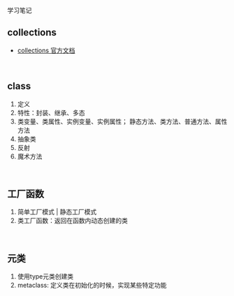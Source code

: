 学习笔记

## collections
- [collections 官方文档](https://docs.python.org/zh-cn/3.7/library/collections.html)

<br/>

## class
1. 定义
2. 特性：封装、继承、多态
3. 类变量、类属性、实例变量、实例属性； 静态方法、类方法、普通方法、属性方法
4. 抽象类
5. 反射
6. 魔术方法

<br/>

## 工厂函数 
1. 简单工厂模式 | 静态工厂模式
2. 类工厂函数：返回在函数内动态创建的类

<br/>

## 元类
1. 使用type元类创建类
2. metaclass: 定义类在初始化的时候，实现某些特定功能
